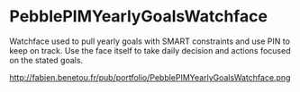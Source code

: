# PebblePIMYearlyGoalsWatchface
Watchface used to pull yearly goals with SMART constraints and use PIN to keep on track. Use the face itself to take daily decision and actions focused on the stated goals.

http://fabien.benetou.fr/pub/portfolio/PebblePIMYearlyGoalsWatchface.png
